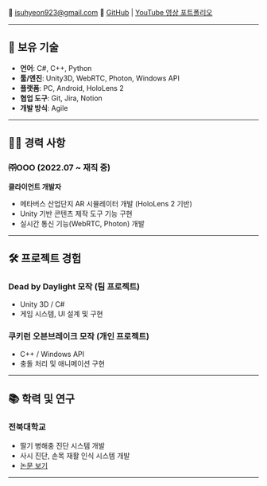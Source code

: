 📧 isuhyeon923@gmail.com 
🔗 [GitHub](https://github.com/gradeF) | [YouTube 영상 포트폴리오](https://youtu.be/gUf8SdJBZFc)

---

## 🔧 보유 기술

- **언어**: C#, C++, Python  
- **툴/엔진**: Unity3D, WebRTC, Photon, Windows API  
- **플랫폼**: PC, Android, HoloLens 2  
- **협업 도구**: Git, Jira, Notion  
- **개발 방식**: Agile

---

## 🧑‍💻 경력 사항

### ㈜OOO (2022.07 ~ 재직 중)  
**클라이언트 개발자**

- 메타버스 산업단지 AR 시뮬레이터 개발 (HoloLens 2 기반)  
- Unity 기반 콘텐츠 제작 도구 기능 구현  
- 실시간 통신 기능(WebRTC, Photon) 개발  

---

## 🛠 프로젝트 경험

### Dead by Daylight 모작 (팀 프로젝트)
- Unity 3D / C#  
- 게임 시스템, UI 설계 및 구현  

### 쿠키런 오븐브레이크 모작 (개인 프로젝트)
- C++ / Windows API  
- 충돌 처리 및 애니메이션 구현

---

## 📚 학력 및 연구

### 전북대학교
- 딸기 병해충 진단 시스템 개발  
- 사시 진단, 손목 재활 인식 시스템 개발  
- [논문 보기](https://www.earticle.net/Article/A394127)

---
